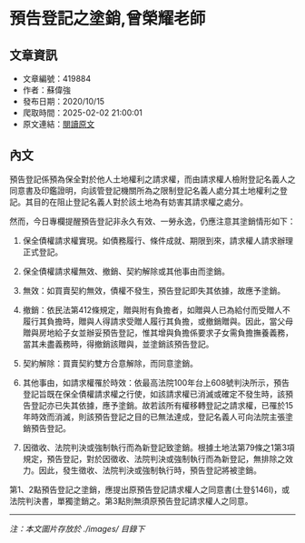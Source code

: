 # 預告登記之塗銷,曾榮耀老師

## 文章資訊
- 文章編號：419884
- 作者：蘇偉強
- 發布日期：2020/10/15
- 爬取時間：2025-02-02 21:00:01
- 原文連結：[閱讀原文](https://real-estate.get.com.tw/Columns/detail.aspx?no=419884)

## 內文
預告登記係預為保全對於他人土地權利之請求權，而由請求權人檢附登記名義人之同意書及印鑑證明，向該管登記機關所為之限制登記名義人處分其土地權利之登記。其目的在阻止登記名義人對於該土地為有妨害其請求權之處分。

然而，今日專欄提醒預告登記非永久有效、一勞永逸，仍應注意其塗銷情形如下：

1. 保全債權請求權實現。如債務履行、條件成就、期限到來，請求權人請求辦理正式登記。

2. 保全債權請求權無效、撤銷、契約解除或其他事由而塗銷。

1. 無效：如買賣契約無效，債權不發生，預告登記即失其依據，故應予塗銷。

2. 撤銷：依民法第412條規定，贈與附有負擔者，如贈與人已為給付而受贈人不履行其負擔時，贈與人得請求受贈人履行其負擔，或撤銷贈與。因此，當父母贈與房地給子女並辦妥預告登記，惟其增與負擔係要求子女需負擔撫養義務，當其未盡義務時，得撤銷該贈與，並塗銷該預告登記。

3. 契約解除：買賣契約雙方合意解除，而同意塗銷。

4. 其他事由，如請求權罹於時效：依最高法院100年台上608號判決所示，預告登記旨既在保全債權請求權之行使，如該請求權已消滅或確定不發生時，該預告登記亦已失其依據，應予塗銷。故若該所有權移轉登記之請求權，已罹於15年時效而消滅，則該預告登記之目的已無法達成，登記名義人可向法院主張塗銷預告登記。

3. 因徵收、法院判決或強制執行而為新登記致塗銷。根據土地法第79條之1第3項規定，預告登記，對於因徵收、法院判決或強制執行而為新登記，無排除之效力。因此，發生徵收、法院判決或強制執行時，預告登記將被塗銷。

第1、2點預告登記之塗銷，應提出原預告登記請求權人之同意書(土登§146I)，或法院判決書，單獨塗銷之。第3點則無須原預告登記請求權人之同意。

---
*注：本文圖片存放於 ./images/ 目錄下*

